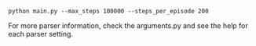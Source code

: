 ```
python main.py --max_steps 100000 --steps_per_episode 200 
```

For more parser information, check the arguments.py and see the help for each parser setting.